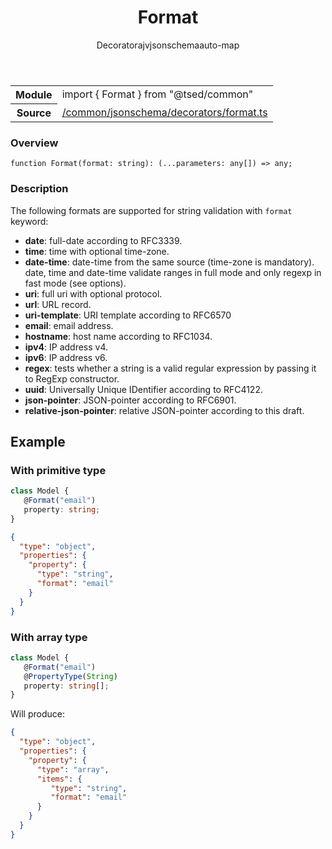 
<header class="symbol-info-header"><h1 id="format">Format</h1><label class="symbol-info-type-label decorator">Decorator</label><label class="api-type-label ajv" title="ajv">ajv</label><label class="api-type-label jsonschema" title="jsonschema">jsonschema</label><label class="api-type-label auto-map" title="The data will be stored on the right place according to the type and collectionType (primitive or collection).">auto-map</label></header>
<!-- summary -->
<section class="symbol-info"><table class="is-full-width"><tbody><tr><th>Module</th><td><div class="lang-typescript"><span class="token keyword">import</span> { Format }&nbsp;<span class="token keyword">from</span>&nbsp;<span class="token string">"@tsed/common"</span></div></td></tr><tr><th>Source</th><td><a href="https://github.com/Romakita/ts-express-decorators/blob/v4.0.4/src//common/jsonschema/decorators/format.ts#L0-L0">/common/jsonschema/decorators/format.ts</a></td></tr></tbody></table></section>
<!-- overview -->


### Overview


<pre><code class="typescript-lang ">function <span class="token function">Format</span><span class="token punctuation">(</span>format<span class="token punctuation">:</span> <span class="token keyword">string</span><span class="token punctuation">)</span><span class="token punctuation">:</span> <span class="token punctuation">(</span>...parameters<span class="token punctuation">:</span> <span class="token keyword">any</span><span class="token punctuation">[</span><span class="token punctuation">]</span><span class="token punctuation">)</span> => <span class="token keyword">any</span><span class="token punctuation">;</span></code></pre>


<!-- Parameters -->

<!-- Description -->


### Description

The following formats are supported for string validation with `format` keyword:

- **date**: full-date according to RFC3339.
- **time**: time with optional time-zone.
- **date-time**: date-time from the same source (time-zone is mandatory). date, time and date-time validate ranges in full mode and only regexp in fast mode (see options).
- **uri**: full uri with optional protocol.
- **url**: URL record.
- **uri-template**: URI template according to RFC6570
- **email**: email address.
- **hostname**: host name according to RFC1034.
- **ipv4**: IP address v4.
- **ipv6**: IP address v6.
- **regex**: tests whether a string is a valid regular expression by passing it to RegExp constructor.
- **uuid**: Universally Unique IDentifier according to RFC4122.
- **json-pointer**: JSON-pointer according to RFC6901.
- **relative-json-pointer**: relative JSON-pointer according to this draft.

## Example
### With primitive type

```typescript
class Model {
   @Format("email")
   property: string;
}
```

```json
{
  "type": "object",
  "properties": {
    "property": {
      "type": "string",
      "format": "email"
    }
  }
}
```

### With array type

```typescript
class Model {
   @Format("email")
   @PropertyType(String)
   property: string[];
}
```

Will produce:

```json
{
  "type": "object",
  "properties": {
    "property": {
      "type": "array",
      "items": {
         "type": "string",
         "format": "email"
      }
    }
  }
}
```

<!-- Members -->

